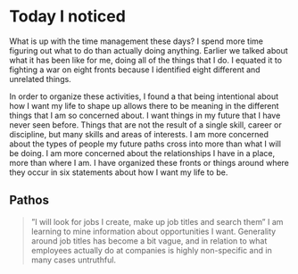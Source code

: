# Today I noticed

What is up with the time management these days?  I spend more time figuring out what to do than actually doing anything.  Earlier we talked about what it has been like for me, doing all of the things that I do.  I equated it to fighting a war on eight fronts because I identified eight different and unrelated things.

In order to organize these activities, I found a that being intentional about how I want my life to shape up allows there to be meaning in the different things that I am so concerned about.  I want things in my future that I have never seen before.  Things that are not the result of a single skill, career or discipline, but many skills and areas of interests.  I am more concerned about the types of people my future paths cross into more than what I will be doing.  I am more concerned about the relationships I have in a place, more than where I am.  I have organized these fronts or things around where they occur in six statements about how I want my life to be.

## Pathos
>”I will look for jobs I create, 
>make up job titles and search them”
I am learning to mine information about opportunities I want.  Generality around job titles has become a bit vague, and in relation to what employees actually do at companies is highly non-specific and in many cases untruthful.

 
